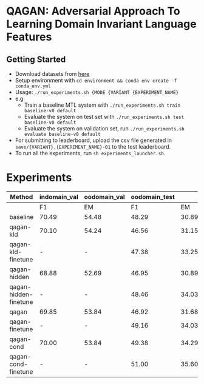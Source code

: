 # QAGAN: Adversarial Approach To Learning Domain Invariant Language Features

## Getting Started
- Download datasets from [here](https://drive.google.com/file/d/1Fv2d30hY-2niU7t61ktnMsi_HUXS6-Qx/view?usp=sharing)
- Setup environment with `cd environment && conda env create -f conda_env.yml`
- Usage: `./run_experiments.sh {MODE {VARIANT {EXPERIMENT_NAME}`
- e.g:
    - Train a baseline MTL system with `./run_experiments.sh train baseline-v0 default`
    - Evaluate the system on test set with `./run_experiments.sh test baseline-v0 default`
    - Evaluate the system on validation set, run `./run_experiments.sh evaluate baseline-v0 default`
- For submitting to leaderboard, upload the csv file generated in `save/{VARIANT}.{EXPERIMENT_NAME}-01` to the test leaderboard.
- To run all the experiments, run `sh experiments_launcher.sh`.  

# Experiments

| **Method**            | **indomain_val** | **oodomain_val** | **oodomain_test** |       |    |    |
|-----------------------|------------------|------------------|-------------------|-------|----|----|
|                       | F1               | EM               | F1                | EM    | F1 | EM |
| baseline              | 70.49            | 54.48            | 48.29             | 30.89 | -  | -  |
| qagan-kld             | 70.10            | 54.24            | 46.56             | 31.15 | -  | -  |
| qagan-kld-finetune    | -                | -                | 47.38             | 33.25 | -  | -  |
| qagan-hidden          | 68.88            | 52.69            | 46.95             | 30.89 | -  | -  |
| qagan-hidden-finetune | -                | -                | 48.46             | 34.03 | -  | -  |
| qagan                 | 69.85            | 53.84            | 46.92             | 31.68 | -  | -  |
| qagan-finetune        | -                | -                | 49.16             | 34.03 | -  | -  |
| qagan-cond            | 70.00            | 53.84            | 49.38             | 34.29 | -  | -  |
| qagan-cond-finetune   | -                | -                | 51.00             | 35.60 | -  | -  |

